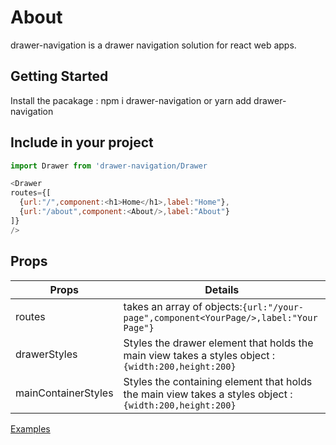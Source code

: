 # About
drawer-navigation is a drawer navigation solution for react web apps.


## Getting Started

Install the pacakage : npm i drawer-navigation or yarn add drawer-navigation

## Include in your project
```javascript
import Drawer from 'drawer-navigation/Drawer
```

```javascript
<Drawer
routes={[
  {url:"/",component:<h1>Home</h1>,label:"Home"},
  {url:"/about",component:<About/>,label:"About"}
]}
/>
```

## Props
Props | Details
-------------------- | -------------------------
routes | takes an array of objects:```{url:"/your-page",component<YourPage/>,label:"Your Page"}```
drawerStyles |  Styles the drawer element that holds the main view takes a styles object : ```{width:200,height:200}```
mainContainerStyles | Styles the containing element that holds the main view takes a styles object : ```{width:200,height:200}```



[Examples](https://fsdev.studio)
